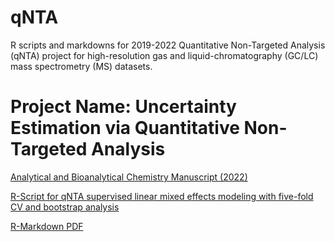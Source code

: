 # qNTA
R scripts and markdowns for 2019-2022 Quantitative Non-Targeted Analysis (qNTA) project for high-resolution gas and liquid-chromatography (GC/LC) mass spectrometry (MS) datasets.

# Project Name: Uncertainty Estimation via Quantitative Non-Targeted Analysis

[Analytical and Bioanalytical Chemistry Manuscript (2022)](https://doi.org/10.1007/s00216-022-04118-z)

[R-Script for qNTA supervised linear mixed effects modeling with five-fold CV and bootstrap analysis](https://github.com/lcgroff2/qNTA/blob/master/R%20Scripts/ENTACT_MonteCarlo_Percentiles_Faster.R)

[R-Markdown PDF](https://github.com/lcgroff2/qNTA/blob/master/LG2_JRS_1B_ENTACT_LC_SemiQuant.pdf)
